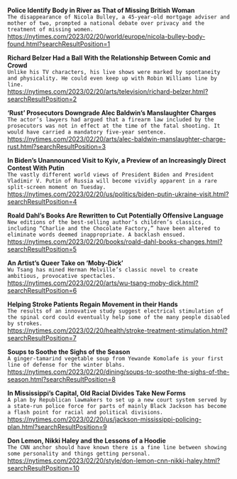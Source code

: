 **Police Identify Body in River as That of Missing British Woman**\
`The disappearance of Nicola Bulley, a 45-year-old mortgage adviser and mother of two, prompted a national debate over privacy and the treatment of missing women.`\
https://nytimes.com/2023/02/20/world/europe/nicola-bulley-body-found.html?searchResultPosition=1

**Richard Belzer Had a Ball With the Relationship Between Comic and Crowd**\
`Unlike his TV characters, his live shows were marked by spontaneity and physicality. He could even keep up with Robin Williams line by line.`\
https://nytimes.com/2023/02/20/arts/television/richard-belzer.html?searchResultPosition=2

**‘Rust’ Prosecutors Downgrade Alec Baldwin’s Manslaughter Charges**\
`The actor’s lawyers had argued that a firearm law included by the prosecutors was not in effect at the time of the fatal shooting. It would have carried a mandatory five-year sentence.`\
https://nytimes.com/2023/02/20/arts/alec-baldwin-manslaughter-charge-rust.html?searchResultPosition=3

**In Biden’s Unannounced Visit to Kyiv, a Preview of an Increasingly Direct Contest With Putin**\
`The vastly different world views of President Biden and President Vladimir V. Putin of Russia will become vividly apparent in a rare split-screen moment on Tuesday.`\
https://nytimes.com/2023/02/20/us/politics/biden-putin-ukraine-visit.html?searchResultPosition=4

**Roald Dahl’s Books Are Rewritten to Cut Potentially Offensive Language**\
`New editions of the best-selling author’s children’s classics, including “Charlie and the Chocolate Factory,” have been altered to eliminate words deemed inappropriate. A backlash ensued.`\
https://nytimes.com/2023/02/20/books/roald-dahl-books-changes.html?searchResultPosition=5

**An Artist’s Queer Take on ‘Moby-Dick’**\
`Wu Tsang has mined Herman Melville’s classic novel to create ambitious, provocative spectacles.`\
https://nytimes.com/2023/02/20/arts/wu-tsang-moby-dick.html?searchResultPosition=6

**Helping Stroke Patients Regain Movement in their Hands**\
`The results of an innovative study suggest electrical stimulation of the spinal cord could eventually help some of the many people disabled by strokes.`\
https://nytimes.com/2023/02/20/health/stroke-treatment-stimulation.html?searchResultPosition=7

**Soups to Soothe the Sighs of the Season**\
`A ginger-tamarind vegetable soup from Yewande Komolafe is your first line of defense for the winter blahs.`\
https://nytimes.com/2023/02/20/dining/soups-to-soothe-the-sighs-of-the-season.html?searchResultPosition=8

**In Mississippi’s Capital, Old Racial Divides Take New Forms**\
`A plan by Republican lawmakers to set up a new court system served by a state-run police force for parts of mainly Black Jackson has become a flash point for racial and political divisions.`\
https://nytimes.com/2023/02/20/us/jackson-mississippi-policing-plan.html?searchResultPosition=9

**Don Lemon, Nikki Haley and the Lessons of a Hoodie**\
`The CNN anchor should have known there is a fine line between showing some personality and things getting personal.`\
https://nytimes.com/2023/02/20/style/don-lemon-cnn-nikki-haley.html?searchResultPosition=10

